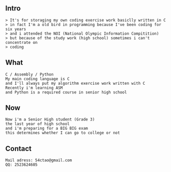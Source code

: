 ## Intro
    > It's for storaging my own coding exercise work basiclly written in C
    > in fact I'm a old bird in programming because I've been coding for six years
    > and i attended the NOI (National Olympic Information Compitition)
    > but because of the study work (high school) sometimes i can't concentrate on
    > coding

## What
    C / Assembly / Python
    My main coding language is C
    and I'll always put my algorithm exercise work written with C
    Recently i'm learning ASM
    and Python is a required course in senior high school

## Now
    Now i'm a Senior High student (Grade 3) 
    the last year of high school
    and i'm preparing for a BIG BIG exam
    this determines whether I can go to college or not
    
## Contact
    Mail adress: 54ctao@gmail.com
    QQ: 2523624605 
